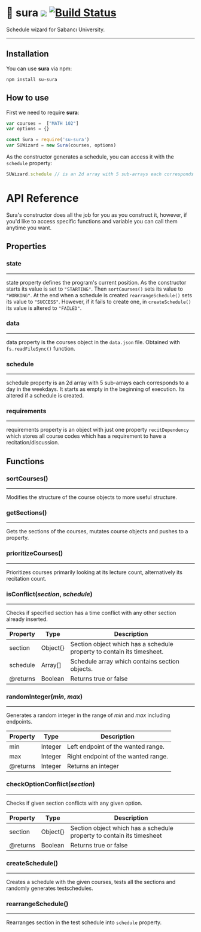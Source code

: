 # 📕 sura ![](https://img.shields.io/badge/version-0.2.0-blue) [![Build Status](https://travis-ci.com/alperb/su-sura.svg?branch=master)](https://travis-ci.com/alperb/su-sura)


Schedule wizard for Sabancı University. 

---

## Installation

You can use **sura** via npm:

```
npm install su-sura
```

## How to use

First we need to require **sura**:

```js
var courses =  ["MATH 102"]
var options = {}

const Sura = require('su-sura')
var SUWizard = new Sura(courses, options)
```

As the constructor generates a schedule, you can access it with the ```schedule``` property:

```js
SUWizard.schedule // is an 2d array with 5 sub-arrays each corresponds to a day
```

# API Reference

Sura's constructor does all the job for you as you construct it, however, if you'd like to access specific functions and variable you can call them anytime you want.

## Properties

### state

---

state property defines the program's current position. As the constructor starts its value is set to ```"STARTING"```. Then ```sortCourses()``` sets its value to ```"WORKING"```. At the end when a schedule is created ```rearrangeSchedule()``` sets its value to ```"SUCCESS"```. However, if it fails to create one, in ```createSchedule()``` its value is altered to ```"FAILED"```.

### data

---

data property is the courses object in the ```data.json``` file. Obtained with ``fs.readFileSync()`` function.

### schedule

---

schedule property is an 2d array with 5 sub-arrays each corresponds to a day in the weekdays. It starts as empty in the beginning of execution. Its altered if a schedule is created.

### requirements

--- 

requirements property is an object with just one property ```recitDependency``` which stores all course codes which has a requirement to have a recitation/discussion.

## Functions

### sortCourses()

---

Modifies the structure of the course objects to more useful structure.

### getSections()

---

Gets the sections of the courses, mutates course objects and pushes to a property.

### prioritizeCourses()

---

Prioritizes courses primarily looking at its lecture count, alternatively its recitation count.

### isConflict(*section*, *schedule*)

---

Checks if specified section has a time conflict with any other section already inserted.

| Property | Type | Description |
| --- | --- | --- |
| section | Object{} | Section object which has a schedule property to contain its timesheet. |
| schedule | Array[] | Schedule array which contains section objects. |
| @returns | Boolean | Returns true or false |

### randomInteger(*min*, *max*)

---

Generates a random integer in the range of *min* and *max* including endpoints.

| Property | Type | Description |
| --- | --- | --- |
| min | Integer | Left endpoint of the wanted range. |
| max | Integer | Right endpoint of the wanted range. |
| @returns | Integer | Returns an integer |

### checkOptionConflict(*section*)

---

Checks if given section conflicts with any given option.

| Property | Type | Description |
| --- | --- | --- |
| section | Object{} | Section object which has a schedule property to contain its timesheet |
| @returns | Boolean | Returns true or false |

### createSchedule()

---

Creates a schedule with the given courses, tests all the sections and randomly generates testschedules.


### rearrangeSchedule()

---

Rearranges section in the test schedule into ```schedule``` property.

